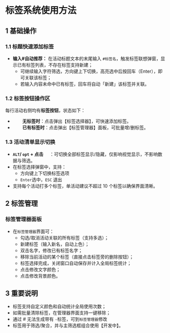# 标签系统使用方法

## 1 基础操作

### 1.1 标题快速添加标签

- **输入#自动推荐：** 在活动标题文本的末尾输入 `#标签名`，触发标签联想弹窗，显示已有标签列表，不存在标签支持新建；
  - 可继续输入字符筛选，方向键上下切换，高亮选中后按回车（Enter），即可关联该标签；
  - 若输入内容未命中已有标签，回车将自动「新建」该标签并关联。

### 1.2 标签按钮操作区

每行活动右侧均有**标签按钮**，状态如下：

- <img src="/icons/Tag16Regular.svg" width="16" style="display: inline-block; vertical-align: middle ;  margin:0;">　**无标签时**：点击弹出【标签选择器】，可快速添加标签。
- <img src="/icons/Tag16Filled.svg" width="16" style="display: inline-block; vertical-align: middle ;  margin:0;">　**已有标签时**：点击弹出【标签管理器】面板，可批量增/删标签。

### 1.3 活动清单显示切换

- **`ALT`/ `opt` + 点击** <img src="/icons/Tag16Filled.svg" width="16" style="display: inline-block; vertical-align: middle; margin:0;">：可切换全部标签显示/隐藏，仅影响视觉显示，不影响数据与筛选。
- 在标签选择弹窗中，支持：
  - 方向键上下切换标签选项
  - `Enter`选中，`ESC` 退出
- 支持每个活动打多个标签，单活动建议不超过 10 个标签以确保界面清晰。

## 2 标签管理

### 标签管理器面板

- 在`标签管理器`界面可：
  - 勾选/取消活动关联的所有标签（支持多选）；
  - 新建标签（输入新名，自动上色）；
  - 双击名字，修改已有标签名字；
  - 移除当前活动的某个标签（直接点击标签旁的删除按钮）；
  - 标签选择完成，关闭窗口自动保存并计入全局标签统计；
  - 点击修改文字颜色；
  - 点击修改背景颜色。

## 3 重要说明

- 标签支持自定义颜色和自动统计全局使用次数；
- 如需批量清除标签，在管理器界面支持一键移除；
- 通过 # 无法生成带有 `-`标签，可到`标签管理器`修改
- 标签用于筛选/聚合，并与主筛选框组合使用【开发中】。
